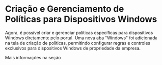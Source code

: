 # Criação e Gerenciamento de Políticas para Dispositivos Windows

Agora, é possível criar e gerenciar políticas específicas para dispositivos Windows diretamente pelo portal. Uma nova aba "Windows" foi adicionada na tela de criação de políticas, permitindo configurar regras e controles exclusivos para dispositivos Windows de propriedade da empresa.

Mais informações na seção&#x20;
